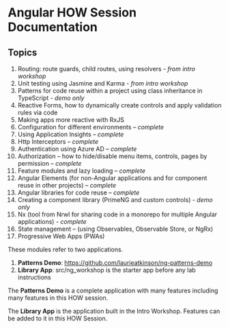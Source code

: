 # Angular HOW Session Documentation

## Topics
1. Routing: route guards, child routes, using resolvers - _from intro workshop_
2. Unit testing using Jasmine and Karma - _from intro workshop_
3. Patterns for code reuse within a project using class inheritance in TypeScript - _demo only_
4. Reactive Forms, how to dynamically create controls and apply validation rules via code
5. Making apps more reactive with RxJS
6. Configuration for different environments – _complete_
7. Using Application Insights – _complete_
8. Http Interceptors – _complete_
9. Authentication using Azure AD – _complete_
10. Authorization – how to hide/disable menu items, controls, pages by permission – _complete_
11. Feature modules and lazy loading – _complete_
12. Angular Elements (for non-Angular applications and for component reuse in other projects) – _complete_
13. Angular libraries for code reuse – _complete_
14. Creating a component library (PrimeNG and custom controls) - _demo only_
15. Nx (tool from Nrwl for sharing code in a monorepo for multiple Angular applications) -  _complete_
16. State management – (using Observables, Observable Store, or NgRx)
17. Progressive Web Apps (PWAs)


These modules refer to two applications.
1. **Patterns Demo**: https://github.com/laurieatkinson/ng-patterns-demo
2. **Library App**: src/ng_workshop is the starter app before any lab instructions

The **Patterns Demo** is a complete application with many features including many features in this HOW session.

The **Library App** is the application built in the Intro Workshop. Features can be added to it in this HOW Session.
